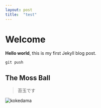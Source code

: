 ```yaml
---
layout: post
title:  "test"
---
```


# Welcome

**Hello world**, this is my first Jekyll blog post.

```
git push
```

## The Moss Ball 
> 苔玉です

![kokedama](https://i.imgur.com/3SeWt3N.jpg)